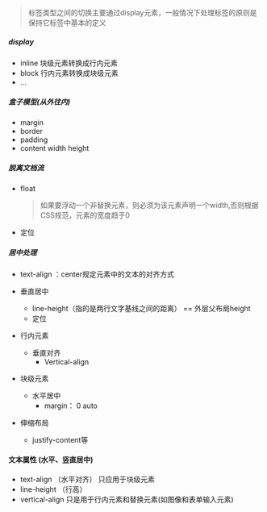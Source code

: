 > 标签类型之间的切换主要通过display元素，一般情况下处理标签的原则是保持它标签中基本的定义

##### display

- inline  块级元素转换成行内元素
- block 行内元素转换成块级元素
- ...



##### 盒子模型(从外往内)

- margin
- border
- padding 
- content   width  height



##### 脱离文档流

- float   

  > 如果要浮动一个非替换元素，则必须为该元素声明一个width,否则根据CSS规范，元素的宽度趋于0

- 定位



##### 居中处理

- text-align ：center规定元素中的文本的对齐方式

- 垂直居中
  - line-height（指的是两行文字基线之间的距离） == 外层父布局height
  - 定位
- 行内元素
  - 垂直对齐
    - Vertical-align
- 块级元素
  - 水平居中
    - margin： 0 auto
- 伸缩布局
  - justify-content等



#### 文本属性 (水平、竖直居中)

- text-align  （水平对齐） 只应用于块级元素
- line-height （行高）
- vertical-align  只是用于行内元素和替换元素(如图像和表单输入元素)